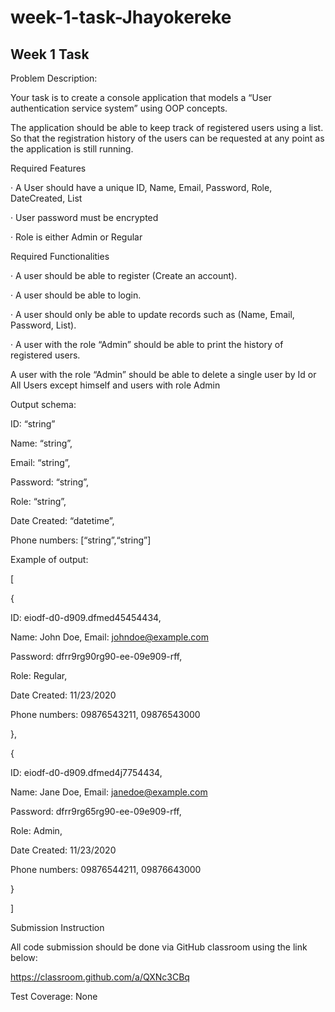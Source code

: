 # week-1-task-Jhayokereke
## Week 1 Task

Problem Description:

Your task is to create a console application that models a “User authentication service system” using OOP concepts.

The application should be able to keep track of registered users using a list. So that the registration history of the users can be requested at any point as the application is still running.

Required Features

· A User should have a unique ID, Name, Email, Password, Role, DateCreated, List<PhoneNumber>

· User password must be encrypted

· Role is either Admin or Regular

Required Functionalities

· A user should be able to register (Create an account).

· A user should be able to login.

· A user should only be able to update records such as (Name, Email, Password, List<PhoneNumber>).

· A user with the role “Admin” should be able to print the history of registered users.

A user with the role “Admin” should be able to delete a single user by Id or All Users except himself and users with role Admin

Output schema:

ID: “string”

Name: “string”,

Email: “string”,

Password: “string”,

Role: “string”,

Date Created: “datetime”,

Phone numbers: [“string”,“string”]

Example of output:

[

{

ID: eiodf-d0-d909.dfmed45454434,

Name: John Doe, Email: johndoe@example.com

Password: dfrr9rg90rg90-ee-09e909-rff,

Role: Regular,

Date Created: 11/23/2020

Phone numbers: 09876543211, 09876543000

},

{

ID: eiodf-d0-d909.dfmed4j7754434,

Name: Jane Doe, Email: janedoe@example.com

Password: dfrr9rg65rg90-ee-09e909-rff,

Role: Admin,

Date Created: 11/23/2020

Phone numbers: 09876544211, 09876643000

}

]

Submission Instruction

All code submission should be done via GitHub classroom using the link below:

https://classroom.github.com/a/QXNc3CBq

Test Coverage: None
